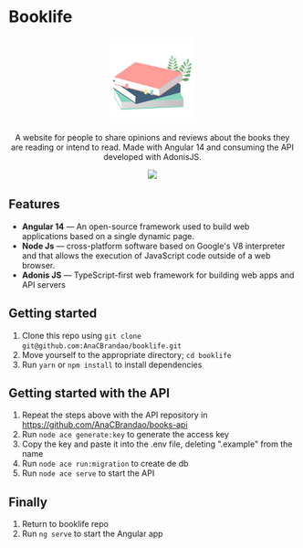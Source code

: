 # Booklife

<div align="center">
  <img width="150px" src="src/assets/icon.png"/>
</div>
<div align="center">
  <p>A website for people to share opinions and reviews about the books they are reading or intend to read. Made with Angular 14 and consuming the API developed with AdonisJS. <p>
  <img src="https://media.discordapp.net/attachments/767910421025521665/1215412907672735865/image.png?ex=6621927a&is=660f1d7a&hm=4aeb2d8a75c9284ed58a211f75cf04193f7b5ef27ecbb33de9bf4028e6e4e3c4&=&format=webp&quality=lossless&width=1027&height=559"/>
</div>

## Features

-  **Angular 14** — An open-source framework used to build web applications based on a single dynamic page.
-  **Node Js** — cross-platform software based on Google's V8 interpreter and that allows the execution of JavaScript code outside of a web browser.
-  **Adonis JS** — TypeScript-first web framework for building web apps and API servers 

## Getting started

1. Clone this repo using `git clone git@github.com:AnaCBrandao/booklife.git`
2. Move yourself to the appropriate directory; `cd booklife`
3. Run `yarn` or `npm install` to install dependencies

## Getting started with the API

1. Repeat the steps above with the API repository in https://github.com/AnaCBrandao/books-api
2. Run `node ace generate:key` to generate the access key
3. Copy the key and paste it into the .env file, deleting ".example" from the name
4. Run `node ace run:migration` to create de db
5. Run `node ace serve` to start the API

## Finally 

1. Return to booklife repo
2. Run `ng serve` to start the Angular app
